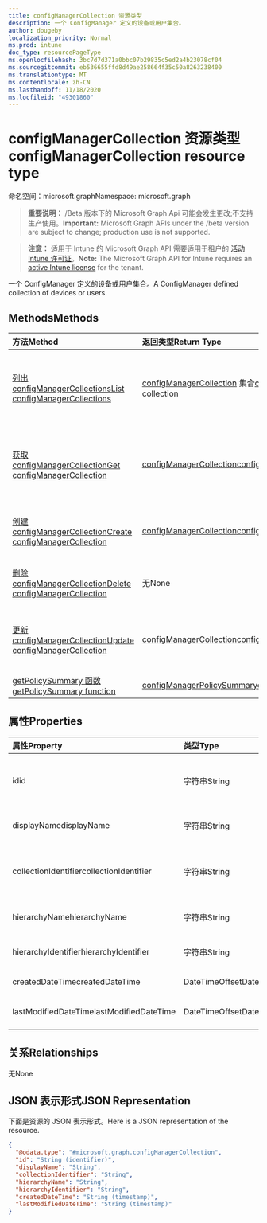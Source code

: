 ```yaml
---
title: configManagerCollection 资源类型
description: 一个 ConfigManager 定义的设备或用户集合。
author: dougeby
localization_priority: Normal
ms.prod: intune
doc_type: resourcePageType
ms.openlocfilehash: 3bc7d7d371a0bbc07b29835c5ed2a4b23078cf04
ms.sourcegitcommit: eb536655ffd8d49ae258664f35c50a8263238400
ms.translationtype: MT
ms.contentlocale: zh-CN
ms.lasthandoff: 11/18/2020
ms.locfileid: "49301860"
---
```

# <a name="configmanagercollection-resource-type"></a><span data-ttu-id="07b13-103">configManagerCollection 资源类型</span><span class="sxs-lookup"><span data-stu-id="07b13-103">configManagerCollection resource type</span></span>

<span data-ttu-id="07b13-104">命名空间：microsoft.graph</span><span class="sxs-lookup"><span data-stu-id="07b13-104">Namespace: microsoft.graph</span></span>

> <span data-ttu-id="07b13-105">**重要说明：** /Beta 版本下的 Microsoft Graph Api 可能会发生更改;不支持生产使用。</span><span class="sxs-lookup"><span data-stu-id="07b13-105">**Important:** Microsoft Graph APIs under the /beta version are subject to change; production use is not supported.</span></span>

> <span data-ttu-id="07b13-106">**注意：** 适用于 Intune 的 Microsoft Graph API 需要适用于租户的 [活动 Intune 许可证](https://go.microsoft.com/fwlink/?linkid=839381)。</span><span class="sxs-lookup"><span data-stu-id="07b13-106">**Note:** The Microsoft Graph API for Intune requires an [active Intune license](https://go.microsoft.com/fwlink/?linkid=839381) for the tenant.</span></span>

<span data-ttu-id="07b13-107">一个 ConfigManager 定义的设备或用户集合。</span><span class="sxs-lookup"><span data-stu-id="07b13-107">A ConfigManager defined collection of devices or users.</span></span>

## <a name="methods"></a><span data-ttu-id="07b13-108">Methods</span><span class="sxs-lookup"><span data-stu-id="07b13-108">Methods</span></span>
|<span data-ttu-id="07b13-109">方法</span><span class="sxs-lookup"><span data-stu-id="07b13-109">Method</span></span>|<span data-ttu-id="07b13-110">返回类型</span><span class="sxs-lookup"><span data-stu-id="07b13-110">Return Type</span></span>|<span data-ttu-id="07b13-111">Description</span><span class="sxs-lookup"><span data-stu-id="07b13-111">Description</span></span>|
|:---|:---|:---|
|[<span data-ttu-id="07b13-112">列出 configManagerCollections</span><span class="sxs-lookup"><span data-stu-id="07b13-112">List configManagerCollections</span></span>](../api/intune-partnerintegration-configmanagercollection-list.md)|<span data-ttu-id="07b13-113">[configManagerCollection](../resources/intune-partnerintegration-configmanagercollection.md) 集合</span><span class="sxs-lookup"><span data-stu-id="07b13-113">[configManagerCollection](../resources/intune-partnerintegration-configmanagercollection.md) collection</span></span>|<span data-ttu-id="07b13-114">列出 [configManagerCollection](../resources/intune-partnerintegration-configmanagercollection.md) 对象的属性和关系。</span><span class="sxs-lookup"><span data-stu-id="07b13-114">List properties and relationships of the [configManagerCollection](../resources/intune-partnerintegration-configmanagercollection.md) objects.</span></span>|
|[<span data-ttu-id="07b13-115">获取 configManagerCollection</span><span class="sxs-lookup"><span data-stu-id="07b13-115">Get configManagerCollection</span></span>](../api/intune-partnerintegration-configmanagercollection-get.md)|[<span data-ttu-id="07b13-116">configManagerCollection</span><span class="sxs-lookup"><span data-stu-id="07b13-116">configManagerCollection</span></span>](../resources/intune-partnerintegration-configmanagercollection.md)|<span data-ttu-id="07b13-117">读取 [configManagerCollection](../resources/intune-partnerintegration-configmanagercollection.md) 对象的属性和关系。</span><span class="sxs-lookup"><span data-stu-id="07b13-117">Read properties and relationships of the [configManagerCollection](../resources/intune-partnerintegration-configmanagercollection.md) object.</span></span>|
|[<span data-ttu-id="07b13-118">创建 configManagerCollection</span><span class="sxs-lookup"><span data-stu-id="07b13-118">Create configManagerCollection</span></span>](../api/intune-partnerintegration-configmanagercollection-create.md)|[<span data-ttu-id="07b13-119">configManagerCollection</span><span class="sxs-lookup"><span data-stu-id="07b13-119">configManagerCollection</span></span>](../resources/intune-partnerintegration-configmanagercollection.md)|<span data-ttu-id="07b13-120">创建新的 [configManagerCollection](../resources/intune-partnerintegration-configmanagercollection.md) 对象。</span><span class="sxs-lookup"><span data-stu-id="07b13-120">Create a new [configManagerCollection](../resources/intune-partnerintegration-configmanagercollection.md) object.</span></span>|
|[<span data-ttu-id="07b13-121">删除 configManagerCollection</span><span class="sxs-lookup"><span data-stu-id="07b13-121">Delete configManagerCollection</span></span>](../api/intune-partnerintegration-configmanagercollection-delete.md)|<span data-ttu-id="07b13-122">无</span><span class="sxs-lookup"><span data-stu-id="07b13-122">None</span></span>|<span data-ttu-id="07b13-123">删除 [configManagerCollection](../resources/intune-partnerintegration-configmanagercollection.md)。</span><span class="sxs-lookup"><span data-stu-id="07b13-123">Deletes a [configManagerCollection](../resources/intune-partnerintegration-configmanagercollection.md).</span></span>|
|[<span data-ttu-id="07b13-124">更新 configManagerCollection</span><span class="sxs-lookup"><span data-stu-id="07b13-124">Update configManagerCollection</span></span>](../api/intune-partnerintegration-configmanagercollection-update.md)|[<span data-ttu-id="07b13-125">configManagerCollection</span><span class="sxs-lookup"><span data-stu-id="07b13-125">configManagerCollection</span></span>](../resources/intune-partnerintegration-configmanagercollection.md)|<span data-ttu-id="07b13-126">更新 [configManagerCollection](../resources/intune-partnerintegration-configmanagercollection.md) 对象的属性。</span><span class="sxs-lookup"><span data-stu-id="07b13-126">Update the properties of a [configManagerCollection](../resources/intune-partnerintegration-configmanagercollection.md) object.</span></span>|
|[<span data-ttu-id="07b13-127">getPolicySummary 函数</span><span class="sxs-lookup"><span data-stu-id="07b13-127">getPolicySummary function</span></span>](../api/intune-partnerintegration-configmanagercollection-getpolicysummary.md)|[<span data-ttu-id="07b13-128">configManagerPolicySummary</span><span class="sxs-lookup"><span data-stu-id="07b13-128">configManagerPolicySummary</span></span>](../resources/intune-partnerintegration-configmanagerpolicysummary.md)|<span data-ttu-id="07b13-129">尚未记录</span><span class="sxs-lookup"><span data-stu-id="07b13-129">Not yet documented</span></span>|

## <a name="properties"></a><span data-ttu-id="07b13-130">属性</span><span class="sxs-lookup"><span data-stu-id="07b13-130">Properties</span></span>
|<span data-ttu-id="07b13-131">属性</span><span class="sxs-lookup"><span data-stu-id="07b13-131">Property</span></span>|<span data-ttu-id="07b13-132">类型</span><span class="sxs-lookup"><span data-stu-id="07b13-132">Type</span></span>|<span data-ttu-id="07b13-133">说明</span><span class="sxs-lookup"><span data-stu-id="07b13-133">Description</span></span>|
|:---|:---|:---|
|<span data-ttu-id="07b13-134">id</span><span class="sxs-lookup"><span data-stu-id="07b13-134">id</span></span>|<span data-ttu-id="07b13-135">字符串</span><span class="sxs-lookup"><span data-stu-id="07b13-135">String</span></span>|<span data-ttu-id="07b13-136">ConfigManager 集合的键。</span><span class="sxs-lookup"><span data-stu-id="07b13-136">The key for the ConfigManager Collection.</span></span>|
|<span data-ttu-id="07b13-137">displayName</span><span class="sxs-lookup"><span data-stu-id="07b13-137">displayName</span></span>|<span data-ttu-id="07b13-138">字符串</span><span class="sxs-lookup"><span data-stu-id="07b13-138">String</span></span>|<span data-ttu-id="07b13-139">DisplayName。</span><span class="sxs-lookup"><span data-stu-id="07b13-139">The DisplayName.</span></span>|
|<span data-ttu-id="07b13-140">collectionIdentifier</span><span class="sxs-lookup"><span data-stu-id="07b13-140">collectionIdentifier</span></span>|<span data-ttu-id="07b13-141">字符串</span><span class="sxs-lookup"><span data-stu-id="07b13-141">String</span></span>|<span data-ttu-id="07b13-142">SCCM 中的集合标识符。</span><span class="sxs-lookup"><span data-stu-id="07b13-142">The collection identifier in SCCM.</span></span>|
|<span data-ttu-id="07b13-143">hierarchyName</span><span class="sxs-lookup"><span data-stu-id="07b13-143">hierarchyName</span></span>|<span data-ttu-id="07b13-144">字符串</span><span class="sxs-lookup"><span data-stu-id="07b13-144">String</span></span>|<span data-ttu-id="07b13-145">HierarchyName。</span><span class="sxs-lookup"><span data-stu-id="07b13-145">The HierarchyName.</span></span>|
|<span data-ttu-id="07b13-146">hierarchyIdentifier</span><span class="sxs-lookup"><span data-stu-id="07b13-146">hierarchyIdentifier</span></span>|<span data-ttu-id="07b13-147">字符串</span><span class="sxs-lookup"><span data-stu-id="07b13-147">String</span></span>|<span data-ttu-id="07b13-148">层次结构标识符。</span><span class="sxs-lookup"><span data-stu-id="07b13-148">The Hierarchy Identifier.</span></span>|
|<span data-ttu-id="07b13-149">createdDateTime</span><span class="sxs-lookup"><span data-stu-id="07b13-149">createdDateTime</span></span>|<span data-ttu-id="07b13-150">DateTimeOffset</span><span class="sxs-lookup"><span data-stu-id="07b13-150">DateTimeOffset</span></span>|<span data-ttu-id="07b13-151">创建日期。</span><span class="sxs-lookup"><span data-stu-id="07b13-151">The created date.</span></span>|
|<span data-ttu-id="07b13-152">lastModifiedDateTime</span><span class="sxs-lookup"><span data-stu-id="07b13-152">lastModifiedDateTime</span></span>|<span data-ttu-id="07b13-153">DateTimeOffset</span><span class="sxs-lookup"><span data-stu-id="07b13-153">DateTimeOffset</span></span>|<span data-ttu-id="07b13-154">上次修改日期。</span><span class="sxs-lookup"><span data-stu-id="07b13-154">The last modified date.</span></span>|

## <a name="relationships"></a><span data-ttu-id="07b13-155">关系</span><span class="sxs-lookup"><span data-stu-id="07b13-155">Relationships</span></span>
<span data-ttu-id="07b13-156">无</span><span class="sxs-lookup"><span data-stu-id="07b13-156">None</span></span>

## <a name="json-representation"></a><span data-ttu-id="07b13-157">JSON 表示形式</span><span class="sxs-lookup"><span data-stu-id="07b13-157">JSON Representation</span></span>
<span data-ttu-id="07b13-158">下面是资源的 JSON 表示形式。</span><span class="sxs-lookup"><span data-stu-id="07b13-158">Here is a JSON representation of the resource.</span></span>
<!-- {
  "blockType": "resource",
  "keyProperty": "id",
  "@odata.type": "microsoft.graph.configManagerCollection"
}
-->
``` json
{
  "@odata.type": "#microsoft.graph.configManagerCollection",
  "id": "String (identifier)",
  "displayName": "String",
  "collectionIdentifier": "String",
  "hierarchyName": "String",
  "hierarchyIdentifier": "String",
  "createdDateTime": "String (timestamp)",
  "lastModifiedDateTime": "String (timestamp)"
}
```




